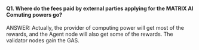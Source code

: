 #### Q1. Where do the fees paid by external parties applying for the MATRIX AI Comuting powers go? 

ANSWER: Actually, the provider of computing power will get most of the rewards, and the Agent node will also get some of the rewards. The validator nodes gain the GAS.

